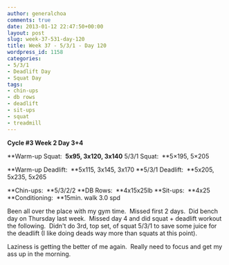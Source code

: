 ```yaml
---
author: generalchoa
comments: true
date: 2013-01-12 22:47:50+00:00
layout: post
slug: week-37-531-day-120
title: Week 37 - 5/3/1 - Day 120
wordpress_id: 1158
categories:
- 5/3/1
- Deadlift Day
- Squat Day
tags:
- chin-ups
- db rows
- deadlift
- sit-ups
- squat
- treadmill
---
```


**Cycle #3
Week 2 Day 3+4**

**Warm-up Squat:  **5x95, 3x120, 3x140**
5/3/1 Squat:  **5×195, 5×205

**Warm-up Deadlift:  **5x115, 3x145, 3x170
**5/3/1 Deadlift:  **5x205, 5x235, 5x265

**Chin-ups:  **5/3/2/2
**DB Rows:  **4x15x25lb
**Sit-ups:  **4x25
**Conditioning:  **15min. walk 3.0 spd

Been all over the place with my gym time.  Missed first 2 days.  Did bench day on Thursday last week.  Missed day 4 and did squat + deadlift workout the following.  Didn't do 3rd, top set, of squat 5/3/1 to save some juice for the deadlift (I like doing deads way more than squats at this point).

Laziness is getting the better of me again.  Really need to focus and get my ass up in the morning.
